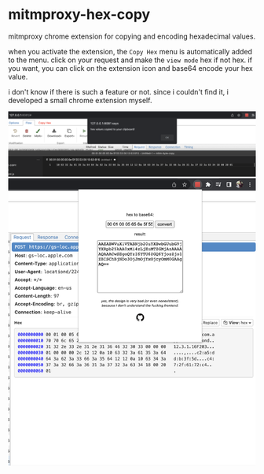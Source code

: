 # mitmproxy-hex-copy
mitmproxy chrome extension for copying and encoding hexadecimal values.

when you activate the extension, the `Copy Hex` menu is automatically added to the menu. click on your request and make the `view mode` hex if not hex.
if you want, you can click on the extension icon and base64 encode your hex value.

i don't know if there is such a feature or not. since i couldn't find it, i developed a small chrome extension myself.


![copy hex values](https://raw.githubusercontent.com/ahmeth4n/mitmproxy-hex-copy/main/screen.png)
![hex to base64](https://raw.githubusercontent.com/ahmeth4n/mitmproxy-hex-copy/main/screen1.png)

